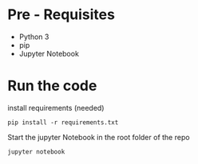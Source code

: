# Pre - Requisites 

- Python 3
- pip
- Jupyter Notebook

# Run the code 
 install requirements (needed)
 ``` 
 pip install -r requirements.txt 
 ``` 
Start the jupyter Notebook in the root folder of the repo 

``` 
jupyter notebook
```